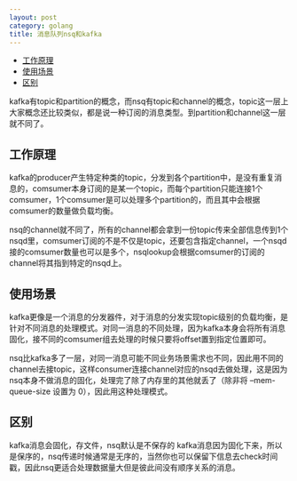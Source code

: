 ```yaml
---
layout: post
category: golang
title: 消息队列nsq和kafka
---
```

<!-- TOC -->

- [工作原理](#工作原理)
- [使用场景](#使用场景)
- [区别](#区别)

<!-- /TOC -->
kafka有topic和partition的概念，而nsq有topic和channel的概念，topic这一层上大家概念还比较类似，都是说一种订阅的消息类型。到partition和channel这一层就不同了。

## 工作原理
kafka的producer产生特定种类的topic，分发到各个partition中，是没有重复消息的，comsumer本身订阅的是某一个topic，而每个partition只能连接1个comsumer，1个comsumer是可以处理多个partition的，而且其中会根据comsumer的数量做负载均衡。

nsq的channel就不同了，所有的channel都会拿到一份topic传来全部信息传到1个nsqd里，comsumer订阅的不是不仅是topic，还要包含指定channel，一个nsqd接的comsumer数量也可以是多个，nsqlookup会根据comsumer的订阅的channel将其指到特定的nsqd上。

## 使用场景
kafka更像是一个消息的分发器件，对于消息的分发实现topic级别的负载均衡，是针对不同消息的处理模式。对同一消息的不同处理，因为kafka本身会将所有消息固化，接不同的comsumer组去处理的时候只要将offset置到指定位置即可。

nsq比kafka多了一层，对同一消息可能不同业务场景需求也不同，因此用不同的channel去接topic，这样consumer连接channel对应的nsqd去做处理，这是因为nsq本身不做消息的固化，处理完了除了内存里的其他就丢了（除非将 –mem-queue-size 设置为 0），因此用这种处理模式。

## 区别
kafka消息会固化，存文件，nsq默认是不保存的
kafka消息因为固化下来，所以是保序的，nsq传递时候通常是无序的，当然你也可以保留下信息去check时间戳，因此nsq更适合处理数据量大但是彼此间没有顺序关系的消息。

